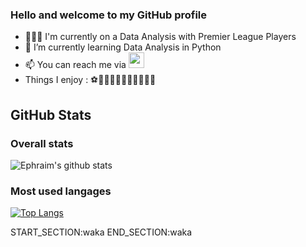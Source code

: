 ### Hello and welcome to my GitHub profile

- 👨🏾‍💻 I'm currently on a Data Analysis with Premier League Players
- 🌱 I’m currently learning Data Analysis in Python
- 📫 You can reach me via <a href="https://www.linkedin.com/in/ephraïm-amezian-249bb61a4"><img src="https://img.shields.io/badge/linkedin-%230077B5.svg?&style=for-the-badge&logo=linkedin&logoColor=white" height=25></a>
- Things I enjoy : ⚽🏀👨🏾‍🍳🏃🏾‍♂️🏋🏾‍♂️

## GitHub Stats

### Overall stats

![Ephraim's github stats](https://github-readme-stats.vercel.app/api?username=ephraim-amz&show_icons=true&layout=compact)

### Most used langages

[![Top Langs](https://github-readme-stats.vercel.app/api/top-langs/?username=ephraim-amz)](https://github.com/ephraim-amz/github-readme-stats)

START_SECTION:waka
END_SECTION:waka
